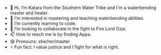 - 👋 Hi, I’m Katara from the Southern Water Tribe and I'm a waterbending master and healer.
- 👀 I’m interested in mastering and teaching waterbending ablities.
- 🌱 I’m currently learning to code.
- 💞️ I’m looking to collaborate in the fight to  Fire Lord Ozai.
- 📫 How to reach me is by finding Appa.
- 😄 Pronouns: she/her/master
- ⚡ Fun fact: I value justice and I fight for what is right.

